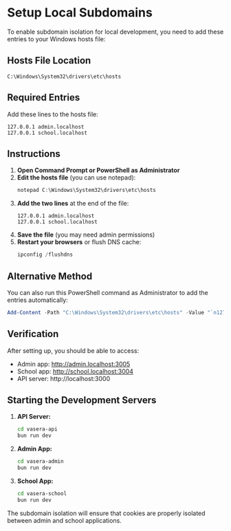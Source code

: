 # Setup Local Subdomains

To enable subdomain isolation for local development, you need to add these entries to your Windows hosts file:

## Hosts File Location
`C:\Windows\System32\drivers\etc\hosts`

## Required Entries
Add these lines to the hosts file:

```
127.0.0.1 admin.localhost
127.0.0.1 school.localhost
```

## Instructions

1. **Open Command Prompt or PowerShell as Administrator**
2. **Edit the hosts file** (you can use notepad):
   ```powershell
   notepad C:\Windows\System32\drivers\etc\hosts
   ```
3. **Add the two lines** at the end of the file:
   ```
   127.0.0.1 admin.localhost
   127.0.0.1 school.localhost
   ```
4. **Save the file** (you may need admin permissions)
5. **Restart your browsers** or flush DNS cache:
   ```powershell
   ipconfig /flushdns
   ```

## Alternative Method

You can also run this PowerShell command as Administrator to add the entries automatically:

```powershell
Add-Content -Path "C:\Windows\System32\drivers\etc\hosts" -Value "`n127.0.0.1 admin.localhost`n127.0.0.1 school.localhost"
```

## Verification

After setting up, you should be able to access:
- Admin app: http://admin.localhost:3005
- School app: http://school.localhost:3004
- API server: http://localhost:3000

## Starting the Development Servers

1. **API Server:**
   ```bash
   cd vasera-api
   bun run dev
   ```

2. **Admin App:**
   ```bash
   cd vasera-admin
   bun run dev
   ```

3. **School App:**
   ```bash
   cd vasera-school
   bun run dev
   ```

The subdomain isolation will ensure that cookies are properly isolated between admin and school applications.